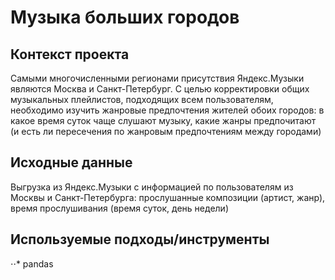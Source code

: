 # Музыка больших городов

## Контекст проекта
Самыми многочисленными регионами присутствия Яндекс.Музыки являются Москва и Санкт-Петербург. С целью корректировки общих музыкальных плейлистов, подходящих всем пользователям, необходимо изучить жанровые предпочтения жителей обоих городов: в какое время суток чаще слушают музыку, какие жанры предпочитают (и есть ли пересечения по жанровым предпочтениям между городами)

## Исходные данные
Выгрузка из Яндекс.Музыки с информацией по пользователям из Москвы и Санкт-Петербурга: прослушанные композиции (артист, жанр), время прослушивания (время суток, день недели)

## Используемые подходы/инструменты
⋅⋅* pandas
